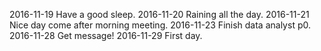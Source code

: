 2016-11-19 Have a good sleep.
2016-11-20 Raining all the day.
2016-11-21 Nice day come after morning meeting.
2016-11-23 Finish data analyst p0.
2016-11-28 Get message!
2016-11-29 First day.
